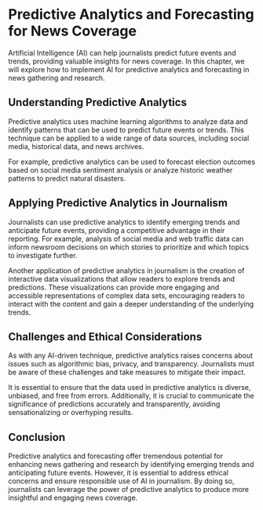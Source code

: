 # Predictive Analytics and Forecasting for News Coverage

Artificial Intelligence (AI) can help journalists predict future events and trends, providing valuable insights for news coverage. In this chapter, we will explore how to implement AI for predictive analytics and forecasting in news gathering and research.

## Understanding Predictive Analytics

Predictive analytics uses machine learning algorithms to analyze data and identify patterns that can be used to predict future events or trends. This technique can be applied to a wide range of data sources, including social media, historical data, and news archives.

For example, predictive analytics can be used to forecast election outcomes based on social media sentiment analysis or analyze historic weather patterns to predict natural disasters.

## Applying Predictive Analytics in Journalism

Journalists can use predictive analytics to identify emerging trends and anticipate future events, providing a competitive advantage in their reporting. For example, analysis of social media and web traffic data can inform newsroom decisions on which stories to prioritize and which topics to investigate further.

Another application of predictive analytics in journalism is the creation of interactive data visualizations that allow readers to explore trends and predictions. These visualizations can provide more engaging and accessible representations of complex data sets, encouraging readers to interact with the content and gain a deeper understanding of the underlying trends.

## Challenges and Ethical Considerations

As with any AI-driven technique, predictive analytics raises concerns about issues such as algorithmic bias, privacy, and transparency. Journalists must be aware of these challenges and take measures to mitigate their impact.

It is essential to ensure that the data used in predictive analytics is diverse, unbiased, and free from errors. Additionally, it is crucial to communicate the significance of predictions accurately and transparently, avoiding sensationalizing or overhyping results.

## Conclusion

Predictive analytics and forecasting offer tremendous potential for enhancing news gathering and research by identifying emerging trends and anticipating future events. However, it is essential to address ethical concerns and ensure responsible use of AI in journalism. By doing so, journalists can leverage the power of predictive analytics to produce more insightful and engaging news coverage.
